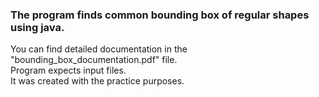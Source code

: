 <h3>
    The program finds common bounding box of regular shapes using java.
</h3>
<p>
    You can find detailed documentation in the "bounding_box_documentation.pdf" file.<br/>
    Program expects input files.<br/>
    It was created with the practice purposes.<br/>
</p>